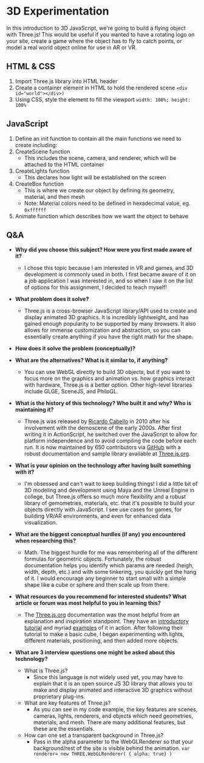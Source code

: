 # 3D Experimentation

In this introduction to 3D JavaScript, we're going to build a flying object with Three.js! This would be useful if you wanted to have a rotating logo on your site, create a game where the object has to fly to catch points, or model a real world object online for use in AR or VR.

## HTML & CSS
1. Import Three.js library into HTML header
2. Create a container element in HTML to hold the rendered scene ```<div id="world"></div>)```
3. Using CSS, style the element to fill the viewport ```width: 100%; height: 100%```

## JavaScript
1. Define an init function to contain all the main functions we need to create including:
2. CreateScene function
    - This includes the scene, camera, and renderer, which will be attached to the HTML container
3. CreateLights function
    - This declares how light will be established on the screen
4. CreateBox function
    - This is where we create our object by defining its geometry, material, and then mesh
    - Note: Material colors need to be defined in hexadecimal value,  eg. ```0xffffff```
 5. Animate function which describes how we want the object to behave

## Q&A
- **Why did you choose this subject? How were you first made aware of it?**
  - I chose this topic because I am interested in VR and games, and 3D development is commonly used in both. I first became aware of it on a job application I was interested in, and so when I saw it on the list of options for this assignment, I decided to teach myself!

- **What problem does it solve?**
  - Three.js is a cross-browser JavaScript library/API used to create and display animated 3D graphics. It is incredibly lightweight, and has gained enough popularity to be supported by many browsers. It also allows for immense customization and abstraction, so you can essentially create anything if you have the right math for the shape.

- **How does it solve the problem (conceptually)?**

- **What are the alternatives? What is it similar to, if anything?**
  - You can use WebGL directly to build 3D objects, but if you want to focus more on the graphics and animation vs. how graphics interact with hardware, Three.js is a better option. Other high-level libraries include GLGE, SceneJS, and PhiloGL.

- **What is the history of this technology? Who built it and why? Who is maintaining it?**
  - Three.js was released by [Ricardo Cabello](https://github.com/mrdoob/three.js/issues/1960) in 2010 after his involvement with the demoscene of the early 2000s. After first writing it in ActionScript, he switched over the JavaScript to allow for platform independence and to avoid compiling the code before each run. It is now maintained by 650 contributors via [GitHub](https://github.com/mrdoob/three.js/) with a robust documentation and sample library available at [Three.js.org](https://threejs.org/).

- **What is your opinion on the technology after having built something with it?**
  - I'm obsessed and can't wait to keep building things! I did a little bit of 3D modeling and development using Maya and the Unreal Engine in college, but Three.js offers so much more flexibility and a robust library of gemometries, materials, etc. that it's possible to build your objects directly with JavaScript. I see use cases for games, for building VR/AR environments, and even for enhanced data visualization.

- **What are the biggest conceptual hurdles (if any) you encountered when researching this?**
  - Math. The biggest hurdle for me was remembering all of the different formulas for geometric objects. Fortunately, the robust documentation helps you identify which params are needed (heigh, width, depth, etc.) and with some tinkering, you quickly get the hang of it. I would encourage any beginner to start small with a simple shape like a cube or sphere and then scale up from there.

- **What resources do you recommend for interested students? What article or forum was most helpful to you in learning this?**
  - The [Three.js.org](https://threejs.org/) documentation was the most helpful from an explanation and inspiration standpoint. They have an [introductory tutorial](https://threejs.org/docs/index.html#manual/introduction/Creating-a-scene) and myriad [examples](https://threejs.org/examples/) of it in action. After following their tutorial to make a basic cube, I began experimenting with lights, different materials, positioning, and then added more objects.

- **What are 3 interview questions one might be asked about this technology?**
  - What is Three.js?
      - Since this language is not widely used yet, you may have to explain that it is an open source JS 3D library that allows you to make and display animated and interactive 3D graphics without proprietary plug-ins.
  - What are key features of Three.js?
      - As you can see in my code example, the key features are scenes, cameras, lights, renderers, and objects which need geometries, materials, and mesh. There are many additional features, but these are the essentials.
  - How can one set a transparent background in Three.js?
      - Pass in the alpha parameter to the WebGLRenderer so that your background/rest of the site is visible behind the animation.
      ```var renderer= new THREE.WebGLRenderer( { alpha: true} ) ```
